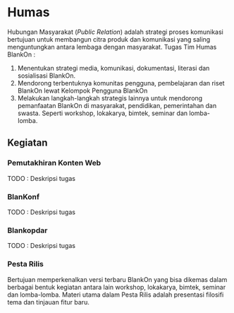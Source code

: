 # Humas

Hubungan Masyarakat (*Public Relation*) adalah strategi proses komunikasi bertujuan untuk membangun citra produk dan komunikasi yang saling menguntungkan antara lembaga dengan masyarakat.
Tugas Tim Humas BlankOn :

1. Menentukan strategi media, komunikasi, dokumentasi, literasi dan sosialisasi BlankOn.
1. Mendorong terbentuknya komunitas pengguna, pembelajaran dan riset BlankOn lewat Kelompok Pengguna BlankOn
1. Melakukan langkah-langkah strategis lainnya untuk mendorong pemanfaatan BlankOn di masyarakat, pendidikan, pemerintahan dan swasta. Seperti workshop, lokakarya, bimtek, seminar dan lomba-lomba. 

## Kegiatan

### Pemutakhiran Konten Web

TODO : Deskripsi tugas

### BlanKonf

TODO : Deskripsi tugas

### Blankopdar

TODO : Deskripsi tugas

### Pesta Rilis

Bertujuan memperkenalkan versi terbaru BlankOn yang bisa dikemas dalam berbagai bentuk kegiatan antara lain workshop, lokakarya, bimtek, seminar dan lomba-lomba. Materi utama dalam Pesta Rilis adalah presentasi filosifi tema dan tinjauan fitur baru.
